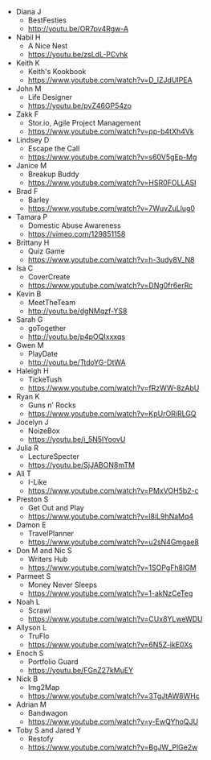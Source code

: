- Diana J
  - BestFesties
  - http://youtu.be/OR7pv4Rgw-A
- Nabil H
  - A Nice Nest
  - https://youtu.be/zsLdL-PCvhk
- Keith K
  - Keith's Kookbook
  - https://www.youtube.com/watch?v=D_IZJdUIPEA
- John M
  - Life Designer
  - https://youtu.be/pvZ46GP54zo
- Zakk F
  - Stor.io, Agile Project Management
  - https://www.youtube.com/watch?v=pp-b4tXh4Vk
- Lindsey D
  - Escape the Call
  - https://www.youtube.com/watch?v=s60V5gEp-Mg
- Janice M
  - Breakup Buddy
  - https://www.youtube.com/watch?v=HSR0FOLLASI
- Brad F
  - Barley
  - https://www.youtube.com/watch?v=7WuvZuLlug0
- Tamara P
  - Domestic Abuse Awareness
  - https://vimeo.com/129851158
- Brittany H
  - Quiz Game
  - https://www.youtube.com/watch?v=h-3udy8V_N8
- Isa C
  - CoverCreate
  - https://www.youtube.com/watch?v=DNg0fr6erRc
- Kevin B
  - MeetTheTeam
  - http://youtu.be/dgNMqzf-YS8
- Sarah G
  - goTogether
  - http://youtu.be/p4pOQIxxxqs
- Gwen M
  - PlayDate
  - http://youtu.be/TtdoYG-DtWA
- Haleigh H
  - TickeTush
  - https://www.youtube.com/watch?v=fRzWW-8zAbU
- Ryan K
  - Guns n' Rocks
  - https://www.youtube.com/watch?v=KpUrORiRLGQ
- Jocelyn J
  - NoizeBox
  - https://youtu.be/i_5N5IYoovU
- Julia R
  - LectureSpecter
  - https://youtu.be/SjJABON8mTM
- Ali T
  - I-Like
  - https://www.youtube.com/watch?v=PMxVOH5b2-c
- Preston S
  - Get Out and Play
  - https://www.youtube.com/watch?v=l8iL9hNaMq4
- Damon E
  - TravelPlanner
  - https://www.youtube.com/watch?v=u2sN4Gmgae8
- Don M and Nic S
  - Writers Hub
  - https://www.youtube.com/watch?v=1SOPgFh8IGM
- Parmeet S
  - Money Never Sleeps
  - https://www.youtube.com/watch?v=1-akNzCeTeg
- Noah L
  - Scrawl
  - https://www.youtube.com/watch?v=CUx8YLweWDU
- Allyson L
  - TruFlo
  - https://www.youtube.com/watch?v=6N5Z-ikE0Xs
- Enoch S
  - Portfolio Guard
  - https://youtu.be/FGnZ27kMuEY
- Nick B
  - Img2Map
  - https://www.youtube.com/watch?v=3TgJtAW8WHc
- Adrian M
  - Bandwagon
  - https://www.youtube.com/watch?v=y-EwQYhoQJU
- Toby S and Jared Y
  - Restofy
  - https://www.youtube.com/watch?v=BgJW_PlGe2w
